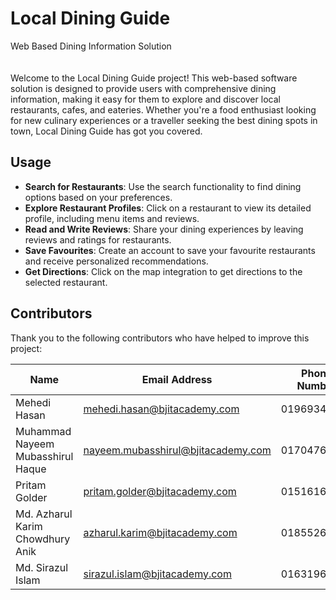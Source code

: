 # Local Dining Guide

Web Based Dining Information Solution
\
\
\
Welcome to the Local Dining Guide project! This web-based software solution is designed to
provide users with comprehensive dining information, making it easy for them to explore
and discover local restaurants, cafes, and eateries. Whether you're a food enthusiast looking
for new culinary experiences or a traveller seeking the best dining spots in town, Local
Dining Guide has got you covered.

## Usage

- **Search for Restaurants**: Use the search functionality to find dining options based on your preferences.
- **Explore Restaurant Profiles**: Click on a restaurant to view its detailed profile, including menu items and reviews.
- **Read and Write Reviews**: Share your dining experiences by leaving reviews and ratings for restaurants.
- **Save Favourites**: Create an account to save your favourite restaurants and receive personalized recommendations.
- **Get Directions**: Click on the map integration to get directions to the selected restaurant.


## Contributors

Thank you to the following contributors who have helped to improve this project:

| Name                               | Email Address                       | Phone Number   |
|------------------------------------|-------------------------------------|----------------|
| Mehedi Hasan                       | mehedi.hasan@bjitacademy.com        | 01969347372    |
| Muhammad Nayeem Mubasshirul Haque  | nayeem.mubasshirul@bjitacademy.com  | 01704765634    |
| Pritam Golder                      | pritam.golder@bjitacademy.com       | 01516163485    |
| Md. Azharul Karim Chowdhury Anik   | azharul.karim@bjitacademy.com       | 01855264355    |
| Md. Sirazul Islam                  | sirazul.islam@bjitacademy.com       | 01631963266    |

